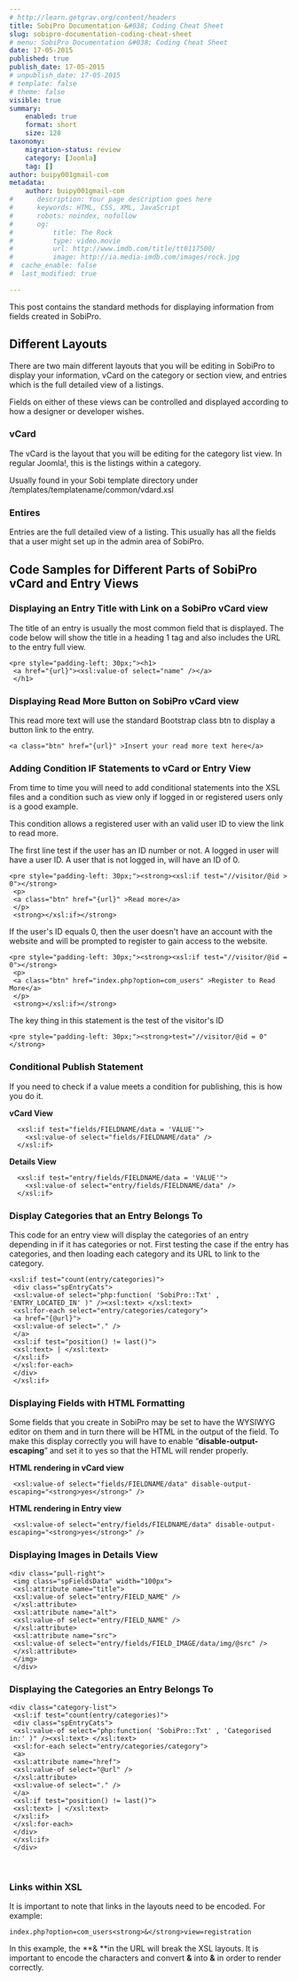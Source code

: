 ```yaml
---
# http://learn.getgrav.org/content/headers
title: SobiPro Documentation &#038; Coding Cheat Sheet
slug: sobipro-documentation-coding-cheat-sheet
# menu: SobiPro Documentation &#038; Coding Cheat Sheet
date: 17-05-2015
published: true
publish_date: 17-05-2015
# unpublish_date: 17-05-2015
# template: false
# theme: false
visible: true
summary:
    enabled: true
    format: short
    size: 128
taxonomy:
    migration-status: review
    category: [Joomla]
    tag: []
author: buipy001gmail-com
metadata:
    author: buipy001gmail-com
#      description: Your page description goes here
#      keywords: HTML, CSS, XML, JavaScript
#      robots: noindex, nofollow
#      og:
#          title: The Rock
#          type: video.movie
#          url: http://www.imdb.com/title/tt0117500/
#          image: http://ia.media-imdb.com/images/rock.jpg
#  cache_enable: false
#  last_modified: true

---
```


This post contains the standard methods for displaying information from fields created in SobiPro.

## Different Layouts

There are two main different layouts that you will be editing in SobiPro to display your information, vCard on the category or section view, and entries which is the full detailed view of a listings.

Fields on either of these views can be controlled and displayed according to how a designer or developer wishes.

### vCard

The vCard is the layout that you will be editing for the category list view. In regular Joomla!, this is the listings within a category.

Usually found in your Sobi template directory under /templates/templatename/common/vdard.xsl

### Entires

Entries are the full detailed view of a listing. This usually has all the fields that a user might set up in the admin area of SobiPro.

## Code Samples for Different Parts of SobiPro vCard and Entry Views

### Displaying an Entry Title with Link on a SobiPro vCard view

The title of an entry is usually the most common field that is displayed. The code below will show the title in a heading 1 tag and also includes the URL to the entry full view.

 
    <pre style="padding-left: 30px;"><h1>
     <a href="{url}"><xsl:value-of select="name" /></a>
     </h1>

### Displaying Read More Button on SobiPro vCard view

This read more text will use the standard Bootstrap class btn to display a button link to the entry.

 
    <a class="btn" href="{url}" >Insert your read more text here</a>

### Adding Condition IF Statements to vCard or Entry View

From time to time you will need to add conditional statements into the XSL files and a condition such as view only if logged in or registered users only is a good example.

This condition allows a registered user with an valid user ID to view the link to read more.

The first line test if the user has an ID number or not. A logged in user will have a user ID. A user that is not logged in, will have an ID of 0.

 
    <pre style="padding-left: 30px;"><strong><xsl:if test="//visitor/@id > 0"></strong>
     <p>
     <a class="btn" href="{url}" >Read more</a>
     </p>
     <strong></xsl:if></strong>

If the user's ID equals 0, then the user doesn't have an account with the website and will be prompted to register to gain access to the website.

 
    <pre style="padding-left: 30px;"><strong><xsl:if test="//visitor/@id = 0"></strong>
     <p>
     <a class="btn" href="index.php?option=com_users" >Register to Read More</a>
     </p>
     <strong></xsl:if></strong>

The key thing in this statement is the test of the visitor's ID

 
    <pre style="padding-left: 30px;"><strong>test="//visitor/@id = 0"</strong>

### **Conditional Publish Statement**

If you need to check if a value meets a condition for publishing, this is how you do it.

**vCard View**

 
      <xsl:if test="fields/FIELDNAME/data = 'VALUE'">
        <xsl:value-of select="fields/FIELDNAME/data" />
      </xsl:if>

**Details View**

 
      <xsl:if test="entry/fields/FIELDNAME/data = 'VALUE'">
        <xsl:value-of select="entry/fields/FIELDNAME/data" />
      </xsl:if>

### Display Categories that an Entry Belongs To

This code for an entry view will display the categories of an entry depending in if it has categories or not. First testing the case if the entry has categories, and then loading each category and its URL to link to the category.

 
    <xsl:if test="count(entry/categories)">
     <div class="spEntryCats">
     <xsl:value-of select="php:function( 'SobiPro::Txt' , 'ENTRY_LOCATED_IN' )" /><xsl:text> </xsl:text>
     <xsl:for-each select="entry/categories/category">
     <a href="{@url}">
     <xsl:value-of select="." />
     </a>
     <xsl:if test="position() != last()">
     <xsl:text> | </xsl:text>
     </xsl:if>
     </xsl:for-each>
     </div>
     </xsl:if>

### 

### Displaying Fields with HTML Formatting

Some fields that you create in SobiPro may be set to have the WYSIWYG editor on them and in turn there will be HTML in the output of the field. To make this display correctly you will have to enable “**disable-output-escaping**” and set it to yes so that the HTML will render properly.

**HTML rendering in vCard view**

 
     <xsl:value-of select="fields/FIELDNAME/data" disable-output-escaping="<strong>yes</strong>" />

**HTML rendering in Entry view**

 
     <xsl:value-of select="entry/fields/FIELDNAME/data" disable-output-escaping="<strong>yes</strong>" />

### Displaying Images in Details View

 
    <div class="pull-right">
     <img class="spFieldsData" width="100px">
     <xsl:attribute name="title">
     <xsl:value-of select="entry/FIELD_NAME" />
     </xsl:attribute>
     <xsl:attribute name="alt">
     <xsl:value-of select="entry/FIELD_NAME" />
     </xsl:attribute>
     <xsl:attribute name="src">
     <xsl:value-of select="entry/fields/FIELD_IMAGE/data/img/@src" />
     </xsl:attribute>
     </img>
     </div>

### Displaying the Categories an Entry Belongs To

 
    <div class="category-list">
     <xsl:if test="count(entry/categories)">
     <div class="spEntryCats">
     <xsl:value-of select="php:function( 'SobiPro::Txt' , 'Categorised in:' )" /><xsl:text> </xsl:text>
     <xsl:for-each select="entry/categories/category">
     <a>
     <xsl:attribute name="href">
     <xsl:value-of select="@url" />
     </xsl:attribute>
     <xsl:value-of select="." />
     </a>
     <xsl:if test="position() != last()">
     <xsl:text> | </xsl:text>
     </xsl:if>
     </xsl:for-each>
     </div>
     </xsl:if>
     </div>

 

### Links within XSL

It is important to note that links in the layouts need to be encoded. For example:

 
    index.php?option=com_users<strong>&</strong>view=registration

In this example, the **& **in the URL will break the XSL layouts. It is important to encode the characters and convert **&** into **&** in order to render correctly.

 